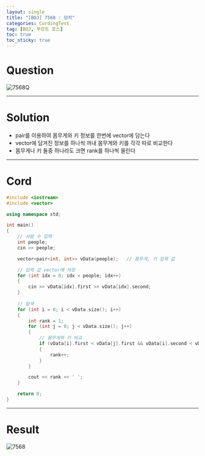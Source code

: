 ```yaml
---
layout: single
title: "[BOJ] 7568 : 덩치"
categories: CordingTest
tag: [BOJ, 부르트 포스]
toc: true
toc_sticky: true
---
```


# Question
![7568Q](https://user-images.githubusercontent.com/97664446/168474054-0c1ca298-07b8-4d1a-8c29-0c28d0146c31.PNG)
***

# Solution
- pair를 이용하여 몸무게와 키 정보를 한번에 vector에 담는다
- vector에 담겨진 정보를 하나씩 꺼내 몸무게와 키를 각각 따로 비교한다
- 몸무게나 키 둘중 하나라도 크면 rank를 하나씩 올린다
***

# Cord
```c++
#include <iostream>
#include <vector>

using namespace std;

int main()
{
	// 사람 수 입력
	int people;
	cin >> people;

	vector<pair<int, int>> vData(people);	// 몸무게, 키 입력 값

	// 입력 값 vector에 저장
	for (int idx = 0; idx < people; idx++)
	{
		cin >> vData[idx].first >> vData[idx].second;
	}
	
	// 탐색
	for (int i = 0; i < vData.size(); i++)
	{ 
		int rank = 1;
		for (int j = 0; j < vData.size(); j++)
		{	
			// 몸무게와 키 비교
			if (vData[i].first < vData[j].first && vData[i].second < vData[j].second)
			{
				rank++;
			}
		}

		cout << rank << ' ';
	}

	return 0;
}
```
***

# Result
![7568](https://user-images.githubusercontent.com/97664446/168474052-d3c78efc-6b9d-49e4-9391-d3c868acc847.PNG)

